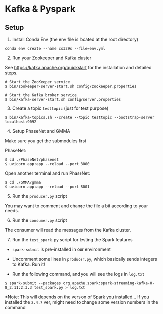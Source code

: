 # Kafka & Pyspark 

## Setup

1. Install Conda Env (the env file is located at the root directory)

```
conda env create --name cs329s --file=env.yml
```

2. Run your Zookeeper and Kafka cluster

See https://kafka.apache.org/quickstart for the installation and detailed steps.

```
# Start the ZooKeeper service
$ bin/zookeeper-server-start.sh config/zookeeper.properties

# Start the Kafka broker service
$ bin/kafka-server-start.sh config/server.properties
```

3. Create a topic `testtopic` (just for test purpose)

```
$ bin/kafka-topics.sh --create --topic testtopic --bootstrap-server localhost:9092
```

4. Setup PhaseNet and GMMA

Make sure you get the submodules first

PhaseNet:

```
$ cd ./PhaseNet/phasenet
$ uvicorn app:app --reload --port 8000
```

Open another terminal and run
PhaseNet:

```
$ cd ./GMMA/gmma
$ uvicorn app:app --reload --port 8001
```

5. Run the `producer.py` script

You may want to comment and change the file a bit according to your needs.

6. Run the `consumer.py` script

The consumer will read the messages from the Kafka cluster.

7. Run the `test_spark.py` script for testing the Spark features

- `spark-submit` is pre-installed in our environment

- Uncomment some lines in `producer.py`, which basically sends integers to Kafka. Run it!

- Run the following command, and you will see the logs in `log.txt`

```
$ spark-submit --packages org.apache.spark:spark-streaming-kafka-0-8_2.11:2.3.3 test_spark.py > log.txt
```

*Note: This will depends on the version of Spark you installed... If you installed the `2.4.7` ver, might need to change some version numbers in the command









